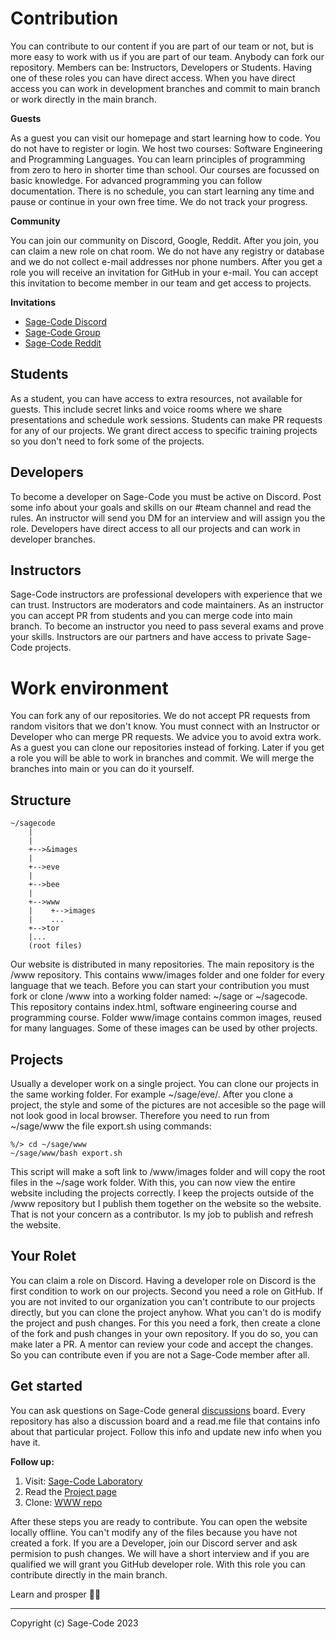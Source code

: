 # Contribution

You can contribute to our content if you are part of our team or not, but is more easy to work with us if you are part of our team. Anybody can fork our repository. Members can be: Instructors, Developers or Students. Having one of these roles you can have direct access. When you have direct access you can work in development branches and commit to main branch or work directly in the main branch.

**Guests**

As a guest you can visit our homepage and start learning how to code. You do not have to register or login. We host two courses: Software Engineering and Programming Languages. You can learn principles of programming from zero to hero in shorter time than school. Our courses are focussed on basic knowledge. For advanced programming you can follow documentation. There is no schedule, you can start learning any time and pause or continue in your own free time. We do not track your progress.

**Community**

You can join our community on Discord, Google, Reddit. After you join, you can claim a new role on chat room. We do not have any registry or database and we do not collect e-mail addresses nor phone numbers. After you get a role you will receive an invitation for GitHub in your e-mail. You can accept this invitation to become member in our team and get access to projects.

**Invitations**

* [Sage-Code Discord](https://discord.gg/fAEHfw8T)
* [Sage-Code Group](https://groups.google.com/g/sagecode)
* [Sage-Code Reddit](https://www.reddit.com/r/sagecode/)

## Students

As a student, you can have access to extra resources, not available for guests. This include secret links and voice rooms where we share presentations and schedule work sessions. Students can make PR requests for any of our projects. We grant direct access to specific training projects so you don't need to fork some of the projects.

## Developers

To become a developer on Sage-Code you must be active on Discord. Post some info about your goals and skills on our #team channel and read the rules. An instructor will send you DM for an interview and will assign you the role. Developers have direct access to all our projects and can work in developer branches.

## Instructors

Sage-Code instructors are professional developers with experience that we can trust. Instructors are moderators and code maintainers. As an instructor you can accept PR from students and you can merge code into main branch. To become an instructor you need to pass several exams and prove your skills. Instructors are our partners and have access to private Sage-Code projects.

# Work environment

You can fork any of our repositories. We do not accept PR requests from random visitors that we don't know. You must connect with an Instructor or Developer who can merge PR requests. We advice you to avoid extra work. As a guest you can clone our repositories instead of forking. Later if you get a role you will be able to work in branches and commit. We will merge the branches into main or you can do it yourself.

## Structure

```
~/sagecode
    |
    |
    +-->&images
    |
    +-->eve
    |
    +-->bee
    |
    +-->www
    |    +-->images
    |    ...
    +-->tor
    |...
    (root files)
```

Our website is distributed in many repositories. The main repository is the /www repository. This contains www/images folder and one folder for every language that we teach.  Before you can start your contribution you must fork or clone /www into a working folder named: ~/sage or ~/sagecode. This repository contains index.html, software engineering course and programming course. Folder www/image contains common images, reused for many languages. Some of these images can be used by other projects.

## Projects

Usually a developer work on a single project. You can clone our projects in the same working folder. For example ~/sage/eve/. After you clone a project, the style and some of the pictures are not accesible so the page will not look good in local browser. Therefore you need to run from ~/sage/www the file export.sh using commands: 

```
%/> cd ~/sage/www
~/sage/www/bash export.sh
```

This script will make a soft link to /www/images folder and will copy the root files in the ~/sage work folder. With this, you can now view the entire website including the projects correctly. I keep the projects outside of the /www repository but I publish them together on the website so the website. That is not your concern as a contributor. Is my job to publish and refresh the website.

## Your Rolet

You can claim a role on Discord. Having a developer role on Discord is the first condition to work on our projects. Second you need a role on GitHub. If you are not invited to our organization you can't contribute to our projects directly, but you can clone the project anyhow. What you can't do is modify the project and push changes. For this you need a fork, then create a clone of the fork and push changes in your own repository. If you do so, you can make later a PR. A mentor can review your code and accept the changes. So you can contribute even if you are not a Sage-Code member after all.

## Get started

You can ask questions on Sage-Code general [discussions](https://github.com/orgs/sage-code/discussions) board. Every repository has also a discussion board and a read.me file that contains info about that particular project. Follow this info and update new info when you have it.

**Follow up:**

1. Visit: [Sage-Code Laboratory](https://sagecode.net)
2. Read the [Project page](https://sagecode.net/projects.html)
3. Clone: [WWW repo](https://github.com/sage-code/www)

After these steps you are ready to contribute. You can open the website locally offline. You can't modify any of the files because you have not created a fork. If you are a Developer, join our Discord server and ask permision to push changes. We will have a short interview and if you are qualified we will grant you GitHub developer role. With this role you can contribute directly in the main branch.

Learn and prosper 🖖🏼

----
Copyright (c) Sage-Code 2023


